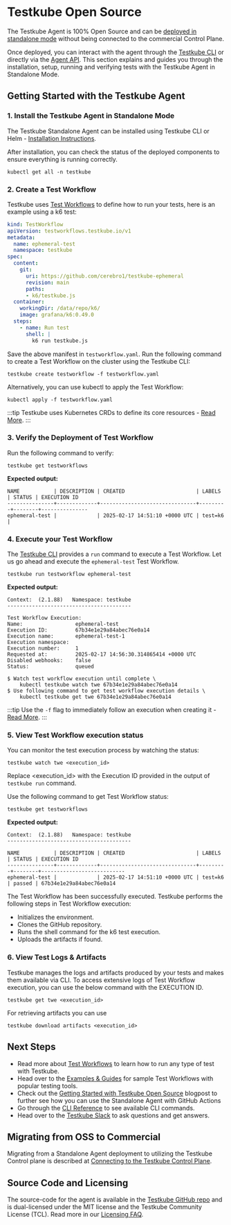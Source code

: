 # Testkube Open Source 

The Testkube Agent is 100% Open Source and can be [deployed in standalone mode](install/standalone-agent) without being connected
to the commercial Control Plane.

Once deployed, you can interact with the agent through the [Testkube CLI](install/cli) or directly via the
[Agent API](/openapi/overview#agent-api). This section explains and guides you through the installation, setup, 
running and verifying tests with the Testkube Agent in Standalone Mode.

## Getting Started with the Testkube Agent 

### 1. Install the Testkube Agent in Standalone Mode 

The Testkube Standalone Agent can be installed using Testkube CLI or 
Helm - [Installation Instructions](./install/standalone-agent#installing-the-standalone-agent).

After installation, you can check the status of the deployed components to ensure everything is running correctly.
   
```
kubectl get all -n testkube
```

### 2. Create a Test Workflow

Testkube uses [Test Workflows](/articles/test-workflows) to define how to run your tests, here is an example using a k6 test:

```yaml
kind: TestWorkflow
apiVersion: testworkflows.testkube.io/v1
metadata:
  name: ephemeral-test
  namespace: testkube
spec:
  content:
    git:
      uri: https://github.com/cerebro1/testkube-ephemeral
      revision: main
      paths:
      - k6/testkube.js
  container:
    workingDir: /data/repo/k6/
    image: grafana/k6:0.49.0
  steps:
    - name: Run test
      shell: |
        k6 run testkube.js
```

Save the above manifest in `testworkflow.yaml`. 
Run the following command to create a Test Workflow on the cluster using the Testkube CLI:

```
testkube create testworkflow -f testworkflow.yaml
```

Alternatively, you can use kubectl to apply the Test Workflow:

```
kubectl apply -f testworkflow.yaml
```

:::tip
Testkube uses Kubernetes CRDs to define its core resources - [Read More](/articles/crds).
:::


### 3. Verify the Deployment of Test Workflow

Run the following command to verify:

```
testkube get testworkflows
```

**Expected output:**

```
NAME           | DESCRIPTION | CREATED                       | LABELS  | STATUS | EXECUTION ID  
---------------+-------------+-------------------------------+---------+--------+---------------
ephemeral-test |             | 2025-02-17 14:51:10 +0000 UTC | test=k6 |
```

### 4. Execute your Test Workflow

The [Testkube CLI](/articles/cli) provides a `run` command to execute a Test Workflow. 
Let us go ahead and execute the `ephemeral-test` Test Workflow.

```
testkube run testworkflow ephemeral-test
```

**Expected output:**

```   
Context:  (2.1.88)   Namespace: testkube
----------------------------------------

Test Workflow Execution:
Name:                 ephemeral-test
Execution ID:         67b34e1e29a84abec76e0a14
Execution name:       ephemeral-test-1
Execution namespace:  
Execution number:     1
Requested at:         2025-02-17 14:56:30.314865414 +0000 UTC
Disabled webhooks:    false
Status:               queued

$ Watch test workflow execution until complete \
    kubectl testkube watch twe 67b34e1e29a84abec76e0a14
$ Use following command to get test workflow execution details \
    kubectl testkube get twe 67b34e1e29a84abec76e0a14
```

:::tip
Use the `-f` flag to immediately follow an execution when creating it - [Read More](/cli/testkube_run_testworkflow).
:::

### 5. View Test Workflow execution status

You can monitor the test execution process by watching the status:
```	
testkube watch twe <execution_id>
```
Replace <execution_id> with the Execution ID provided in the output of `testkube run` command.

Use the following command to get Test Workflow status:
```
testkube get testworkflows
```
**Expected output:**

```
Context:  (2.1.88)   Namespace: testkube
----------------------------------------

NAME           | DESCRIPTION | CREATED                       | LABELS  | STATUS | EXECUTION ID              
---------------+-------------+-------------------------------+---------+--------+---------------------------
ephemeral-test |             | 2025-02-17 14:51:10 +0000 UTC | test=k6 | passed | 67b34e1e29a84abec76e0a14  
```

The Test Workflow has been successfully executed.  Testkube performs the following steps in Test Workflow execution:

* Initializes the environment.
* Clones the GitHub repository.
* Runs the shell command for the k6 test execution.
* Uploads the artifacts if found.


### 6. View Test Logs & Artifacts

Testkube manages the logs and artifacts produced by your tests and makes them available via CLI. 
To access extensive logs of Test Workflow execution, you can use the below command with the EXECUTION ID.

```
testkube get twe <execution_id>
```

For retrieving artifacts you can use 

```
testkube download artifacts <execution_id>
```

## Next Steps

- Read more about [Test Workflows](/articles/test-workflows) to learn how to run any type of test with Testkube.
- Head over to the [Examples & Guides](/articles/examples/overview) for sample Test Workflows with popular testing tools.
- Check out the [Getting Started with Testkube Open Source](https://testkube.io/blog/getting-started-with-testkube-open-source) blogpost to further see how you can use the Standalone Agent with GitHub Actions
- Go through the [CLI Reference](/cli/testkube) to see available CLI commands.
- Head over to the [Testkube Slack](https://bit.ly/testkube-slack) to ask questions and get answers.

## Migrating from OSS to Commercial

Migrating from a Standalone Agent deployment to utilizing the Testkube Control plane is described 
at [Connecting to the Testkube Control Plane](/articles/install/standalone-agent#connecting-to-the-testkube-control-plane).

## Source Code and Licensing

The source-code for the agent is available in the [Testkube GitHub repo](https://github.com/kubeshop/testkube)
and is dual-licensed under the MIT license and the Testkube Community License (TCL).
Read more in our [Licensing FAQ](testkube-licensing-FAQ).
